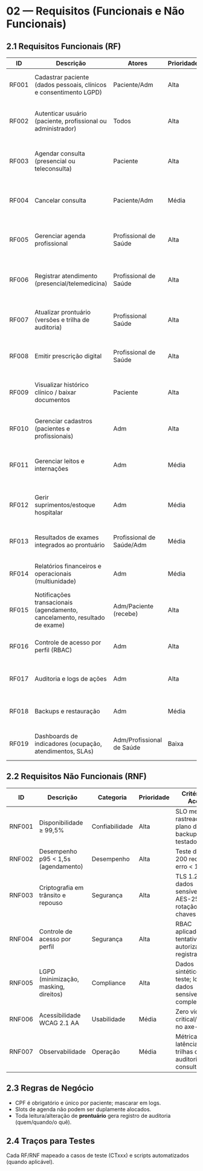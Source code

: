 # 02 — Requisitos (Funcionais e Não Funcionais)


## 2.1 Requisitos Funcionais (RF)  
|   ID  |                                Descrição                                   |            Atores           | Prioridade |                                                Critério de Aceite                                                |
|-------|----------------------------------------------------------------------------|-----------------------------|------------|------------------------------------------------------------------------------------------------------------------|
| RF001 | Cadastrar paciente (dados pessoais, clínicos e consentimento LGPD)         | Paciente/Adm                | Alta       | POST `/patients` → 201 com id; valida CPF/e-mail; registra consentimento; gera log de auditoria                  |
| RF002 | Autenticar usuário (paciente, profissional ou administrador)               | Todos                       | Alta       | POST `/auth/login` → token JWT; expiração configurada; cookies `HttpOnly/Secure`; falha com 401; log de acesso   |
| RF003 | Agendar consulta (presencial ou teleconsulta)                              | Paciente                    | Alta       | POST `/appointments` → 201; bloqueia slot; envia confirmação (e-mail/SMS in-app); aparece em Minhas consultas    |
| RF004 | Cancelar consulta                                                          | Paciente/Adm                | Média      | PATCH `/appointments/{id}/cancel` → 200; libera o slot; registro no histórico; notificação enviada               |
| RF005 | Gerenciar agenda profissional                                              | Profissional de Saúde       | Alta       | CRUD de janelas/slots; impede sobreposição; retorna disponibilidade para o agendamento; log de alteração         |
| RF006 | Registrar atendimento (presencial/telemedicina)                            | Profissional de Saúde       | Alta       | POST `/encounters` → 201; para telemedicina cria sessão segura com expiração; associa a consulta; log            |
| RF007 | Atualizar prontuário (versões e trilha de auditoria)                       | Profissional Saúde          | Alta       | PUT `/records/{id}` versionado; leitura GET `/records?patientId=`; qualquer alteração gera versão + log imutável |
| RF008	| Emitir prescrição digital                                                  | Profissional de Saúde	   | Alta	    | POST `/prescription` → 201; PDF/JSON assinado eletronicamente; vínculo à consulta/prontuário                     |
| RF009	| Visualizar histórico clínico / baixar documentos	                         | Paciente	                   | Alta	    | GET `/records/me` lista entradas; download de prescrições/exames; bloqueia se não houver consentimento LGPD      |
| RF010	| Gerenciar cadastros (pacientes e profissionais)	                         | Adm	                       | Alta	    | CRUD `/users`; perfis/roles atribuídos; 403 quando sem permissão; log de criação/edição/desativação              |
| RF011	| Gerenciar leitos e internações	                                         | Adm	                       | Média	    | CRUD `/beds`, `/hospitalizations`; estados (livre/ocupado/manutenção); histórico por unidade; transferências     | 
| RF012	| Gerir suprimentos/estoque hospitalar	                                     | Adm	                       | Média	    | CRUD `/supplies`; estoque mínimo; alerta interno quando < mínimo; movimentação entrada/saída auditada            |
| RF013	| Resultados de exames integrados ao prontuário	                             | Profissional de Saúde/Adm   | Média	    | POST `/exams/results` anexa ao paciente/consulta; aparece no histórico; notifica paciente                        |
| RF014	| Relatórios financeiros e operacionais (multiunidade) 	                     | Adm	                       | Média	    | GET `/reports` com filtros (unidade/período/tipo); exporta CSV/PDF; tempos de execução registrados               |
| RF015	| Notificações transacionais (agendamento, cancelamento, resultado de exame) | Adm/Paciente (recebe)	   | Alta	    | Agendamentos e cancelamentos disparam mensagens; histórico de envio e status por usuário                         |
| RF016	| Controle de acesso por perfil (RBAC)	                                     | Adm	                       | Alta	    | Associação usuário→perfil→permissões; rotas protegidas devolvem 403 quando não autorizado                        | 
| RF017	| Auditoria e logs de ações	                                                 | Adm                         | Alta	    | Toda operação CRUD registra usuário, IP, recurso, timestamp e sucesso/falha; consulta filtrável                  |
| RF018	| Backups e restauração	                                                     | Adm                         | Média	    | Rotina diária automática; checksum de integridade; restauração testada em ambiente controlado                    |
| RF019	| Dashboards de indicadores (ocupação, atendimentos, SLAs)	                 | Adm/Profissional de Saúde   |Baixa	    | `/analytics` retorna métricas agregadas por unidade/período; gráficos no front; exporta CSV                      |   


## 2.2 Requisitos Não Funcionais (RNF)
|   ID   |              Descrição                |    Categoria   | Prioridade |                   Critério de Aceite                          |
|--------|---------------------------------------|----------------|------------|---------------------------------------------------------------|
| RNF001 | Disponibilidade ≥ 99,5%               | Confiabilidade | Alta       | SLO mensal rastreado; plano de backup/restore testado         |
| RNF002 | Desempenho p95 < 1,5s (agendamento)   | Desempenho     | Alta       | Teste de carga 200 req/min, erro < 1%                         |
| RNF003 | Criptografia em trânsito e repouso    | Segurança      | Alta       | TLS 1.2+; dados sensíveis AES-256; rotação de chaves          |
| RNF004 | Controle de acesso por perfil         | Segurança      | Alta       | RBAC aplicado; tentativas não autorizadas registradas         |
| RNF005 | LGPD (minimização, masking, direitos) | Compliance     | Alta       | Dados sintéticos em teste; logs sem dados sensíveis completos |
| RNF006 | Acessibilidade WCAG 2.1 AA            | Usabilidade    | Média      | Zero violações critical/serious no axe-core                   |
| RNF007 | Observabilidade                       | Operação       | Média      | Métricas de latência/erros; trilhas de auditoria consultáveis |


## 2.3 Regras de Negócio
- CPF é obrigatório e único por paciente; mascarar em logs.
- Slots de agenda não podem ser duplamente alocados.
- Toda leitura/alteração de **prontuário** gera registro de auditoria (quem/quando/o quê).


## 2.4 Traços para Testes
Cada RF/RNF mapeado a casos de teste (CTxxx) e scripts automatizados (quando aplicável).